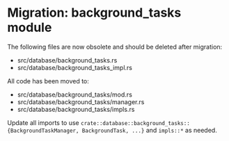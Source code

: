 # Migration: background_tasks module

The following files are now obsolete and should be deleted after migration:
- src/database/background_tasks.rs
- src/database/background_tasks_impl.rs

All code has been moved to:
- src/database/background_tasks/mod.rs
- src/database/background_tasks/manager.rs
- src/database/background_tasks/impls.rs

Update all imports to use `crate::database::background_tasks::{BackgroundTaskManager, BackgroundTask, ...}` and `impls::*` as needed.
